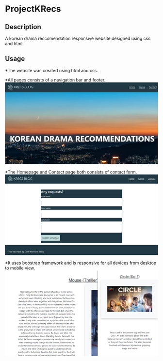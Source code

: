 # ProjectKRecs

## Description
A korean drama reccomendation responsive website designed using css and html. 



## Usage
*The website was created using html and css.

*All pages consists of a navigation bar and footer. 
![see here](assets/homepage.png)

*The Homepage and Contact page both consists of contact form.
![see here](assets/contactform.png)

*It uses boostrap framework and is responsive for all devices from desktop to mobile view.
![see here](assets/responsive.png)


